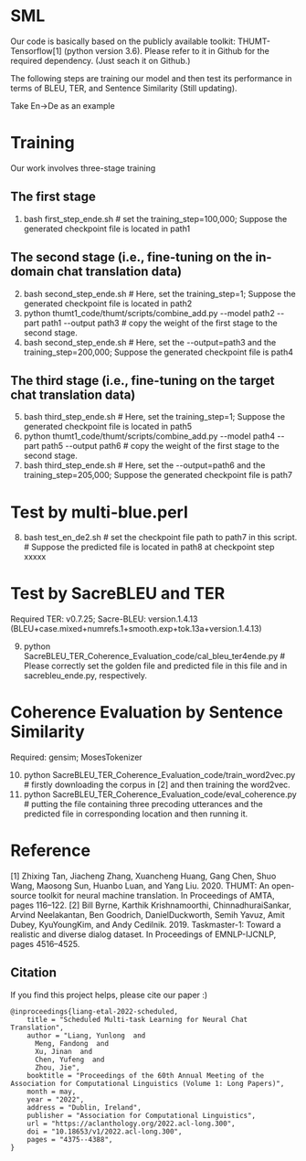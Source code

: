 # SML
Our code is basically based on the publicly available toolkit: THUMT-Tensorflow[1] (python version 3.6). Please refer to it in Github for the required dependency. (Just seach it on Github.)

The following steps are training our model and then test its performance in terms of BLEU, TER, and Sentence Similarity (Still updating).

Take En->De as an example
# Training

Our work involves three-stage training
## The first stage
1) bash first_step_ende.sh # set the training_step=100,000; Suppose the generated checkpoint file is located in path1

## The second stage (i.e., fine-tuning on the in-domain chat translation data)
2) bash second_step_ende.sh # Here, set the training_step=1; Suppose the generated checkpoint file is located in path2
3) python thumt1_code/thumt/scripts/combine_add.py --model path2 --part path1 --output path3  # copy the weight of the first stage to the second stage.
4) bash second_step_ende.sh # Here, set the --output=path3 and the training_step=200,000; Suppose the generated checkpoint file is path4


## The third stage (i.e., fine-tuning on the target chat translation data)
5) bash third_step_ende.sh # Here, set the training_step=1; Suppose the generated checkpoint file is located in path5
6) python thumt1_code/thumt/scripts/combine_add.py --model path4 --part path5 --output path6  # copy the weight of the first stage to the second stage.
7) bash third_step_ende.sh # Here, set the --output=path6 and the training_step=205,000; Suppose the generated checkpoint file is path7


# Test by multi-blue.perl
8) bash test_en_de2.sh # set the checkpoint file path to path7 in this script. # Suppose the predicted file is located in path8 at checkpoint step xxxxx

# Test by SacreBLEU and TER
Required TER: v0.7.25; Sacre-BLEU: version.1.4.13 (BLEU+case.mixed+numrefs.1+smooth.exp+tok.13a+version.1.4.13)

9) python SacreBLEU_TER_Coherence_Evaluation_code/cal_bleu_ter4ende.py # Please correctly set the golden file and predicted file in this file and in sacrebleu_ende.py, respectively.


# Coherence Evaluation by Sentence Similarity
Required: gensim; MosesTokenizer

10) python SacreBLEU_TER_Coherence_Evaluation_code/train_word2vec.py # firstly downloading the corpus in [2] and then training the word2vec.
11) python SacreBLEU_TER_Coherence_Evaluation_code/eval_coherence.py # putting the file containing three precoding utterances and the predicted file in corresponding location and then running it.


# Reference
[1] Zhixing Tan, Jiacheng Zhang, Xuancheng Huang, Gang Chen, Shuo Wang, Maosong Sun, Huanbo Luan, and Yang Liu. 2020. THUMT: An open-source toolkit for neural machine translation. In Proceedings of AMTA, pages 116–122.
[2] Bill Byrne, Karthik Krishnamoorthi, ChinnadhuraiSankar, Arvind Neelakantan, Ben Goodrich, DanielDuckworth, Semih Yavuz, Amit Dubey, KyuYoungKim, and Andy Cedilnik. 2019. Taskmaster-1: Toward a realistic and diverse dialog dataset. In Proceedings of EMNLP-IJCNLP, pages 4516–4525.

## Citation

If you find this project helps, please cite our paper :)

```
@inproceedings{liang-etal-2022-scheduled,
    title = "Scheduled Multi-task Learning for Neural Chat Translation",
    author = "Liang, Yunlong  and
      Meng, Fandong  and
      Xu, Jinan  and
      Chen, Yufeng  and
      Zhou, Jie",
    booktitle = "Proceedings of the 60th Annual Meeting of the Association for Computational Linguistics (Volume 1: Long Papers)",
    month = may,
    year = "2022",
    address = "Dublin, Ireland",
    publisher = "Association for Computational Linguistics",
    url = "https://aclanthology.org/2022.acl-long.300",
    doi = "10.18653/v1/2022.acl-long.300",
    pages = "4375--4388",
}
```
